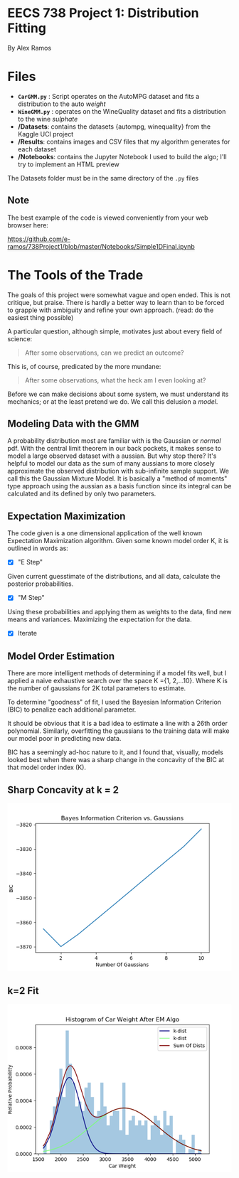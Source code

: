 ﻿# EECS 738 Project 1: Distribution Fitting
By Alex Ramos

# Files

 - **`CarGMM.py`** : Script operates on the AutoMPG dataset and fits a distribution to the auto *weight*
 - **`WineGMM.py`** : operates on the WineQuality dataset and fits a distribution to the wine *sulphate*
 - **/Datasets**: contains the datasets {autompg, winequality} from the Kaggle UCI project
 - **/Results**: contains images and CSV files that my algorithm generates for each dataset
 - **/Notebooks**: contains the Jupyter Notebook I used to build the algo; I'll try to implement an HTML preview

The Datasets folder must be in the same directory of the `.py` files

## Note
The best example of the code is viewed conveniently from your web browser here:

https://github.com/e-ramos/738Project1/blob/master/Notebooks/Simple1DFinal.ipynb
# The Tools of the Trade
The goals of this project were somewhat vague and open ended. This is not critique, but praise. There is hardly a better way to learn than to be forced to grapple with ambiguity and refine your own approach. (read: do the easiest thing possible)

A particular question, although simple, motivates just about every field of science:   

> After some observations, can we predict an outcome?

This is, of course, predicated by the more mundane:
> After some observations, what the heck am I even looking at?

Before we can make decisions about some system, we must understand its mechanics; or at the least pretend we do. We call this delusion a *model*. 

## Modeling Data with the GMM
A probability distribution most are familiar with is the Gaussian or *normal* pdf. With the central limit theorem in our back pockets, it makes sense to model a large observed dataset with a aussian. But why stop there? 
It's helpful to model our data as the sum of many aussians to more closely approximate the observed distribution with sub-infinite sample support. We call this the Gaussian Mixture Model. It is basically a "method of moments" type approach using the aussian as a basis function since its integral can be calculated and its defined by only two parameters.

## Expectation Maximization
The code given is a one dimensional application of the well known Expectation Maximization algorithm. 
Given some known model order K, it is outlined in words as:

 - [x] "E Step"

Given current guesstimate of the distributions, and all data, calculate the posterior probabilities.

 - [x] "M Step"

Using these probabilities and applying them as weights to the data, find new means and variances. Maximizing the expectation for the data.

 - [x] Iterate
 
 ## Model Order Estimation
 There are more intelligent methods of determining if a model fits well, but I applied a naive exhaustive search over the space K ={1, 2,...10}. Where K is the number of gaussians for 2K total parameters to estimate.
 
To determine "goodness" of fit, I used the Bayesian Information Criterion (BIC) to penalize each additional parameter.

It should be obvious that it is a bad idea to estimate a line with a 26th order polynomial. Similarly, overfitting the gaussians to the training data will make our model poor in predicting new data.

BIC has a seemingly ad-hoc nature to it, and I found that, visually, models looked best when there was a sharp change in the concavity of the BIC at that model order index (K). 

## Sharp Concavity at k = 2

![Sharp Concavity at k = 2](https://github.com/e-ramos/738Project1/blob/master/Results/Cars/BIC.png)

## k=2 Fit

![k=2 Fit](https://github.com/e-ramos/738Project1/blob/master/Results/Cars/Final2.png)


<!--stackedit_data:
eyJoaXN0b3J5IjpbLTE4NDAxNjg5MjddfQ==
-->